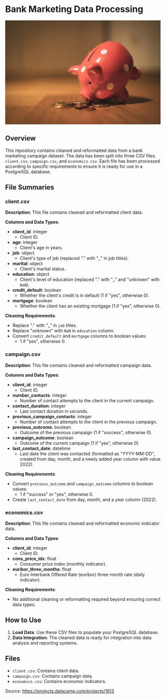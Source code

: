 # Bank Marketing Data Processing

![Piggy Bank](piggy_bank.jpg)

## Overview
This repository contains cleaned and reformatted data from a bank marketing campaign dataset. The data has been split into three CSV files: `client.csv`, `campaign.csv`, and `economics.csv`. Each file has been processed according to specific requirements to ensure it is ready for use in a PostgreSQL database.

## File Summaries

### client.csv

**Description**: This file contains cleaned and reformatted client data.

**Columns and Data Types**:
- **client_id**: integer
  - Client ID.
- **age**: integer
  - Client's age in years.
- **job**: object
  - Client's type of job (replaced "." with "_" in job titles).
- **marital**: object
  - Client's marital status.
- **education**: object
  - Client's level of education (replaced "." with "_" and "unknown" with `NaN`).
- **credit_default**: boolean
  - Whether the client's credit is in default (1 if "yes", otherwise 0).
- **mortgage**: boolean
  - Whether the client has an existing mortgage (1 if "yes", otherwise 0).

**Cleaning Requirements**:
- Replace "." with "_" in `job` titles.
- Replace "unknown" with `NaN` in `education` column.
- Convert `credit_default` and `mortgage` columns to boolean values:
  - 1 if "yes", otherwise 0.

### campaign.csv

**Description**: This file contains cleaned and reformatted campaign data.

**Columns and Data Types**:
- **client_id**: integer
  - Client ID.
- **number_contacts**: integer
  - Number of contact attempts to the client in the current campaign.
- **contact_duration**: integer
  - Last contact duration in seconds.
- **previous_campaign_contacts**: integer
  - Number of contact attempts to the client in the previous campaign.
- **previous_outcome**: boolean
  - Outcome of the previous campaign (1 if "success", otherwise 0).
- **campaign_outcome**: boolean
  - Outcome of the current campaign (1 if "yes", otherwise 0).
- **last_contact_date**: datetime
  - Last date the client was contacted (formatted as "YYYY-MM-DD", created from day, month, and a newly added year column with value 2022).

**Cleaning Requirements**:
- Convert `previous_outcome` and `campaign_outcome` columns to boolean values:
  - 1 if "success" or "yes", otherwise 0.
- Create `last_contact_date` from day, month, and a year column (2022).

### economics.csv

**Description**: This file contains cleaned and reformatted economic indicator data.

**Columns and Data Types**:
- **client_id**: integer
  - Client ID.
- **cons_price_idx**: float
  - Consumer price index (monthly indicator).
- **euribor_three_months**: float
  - Euro Interbank Offered Rate (euribor) three-month rate (daily indicator).

**Cleaning Requirements**:
- No additional cleaning or reformatting required beyond ensuring correct data types.

## How to Use
1. **Load Data**: Use these CSV files to populate your PostgreSQL database.
2. **Data Integration**: The cleaned data is ready for integration into data analysis and reporting systems.

## Files
- `client.csv`: Contains client data.
- `campaign.csv`: Contains campaign data.
- `economics.csv`: Contains economic indicators.


Source: https://projects.datacamp.com/projects/1613
